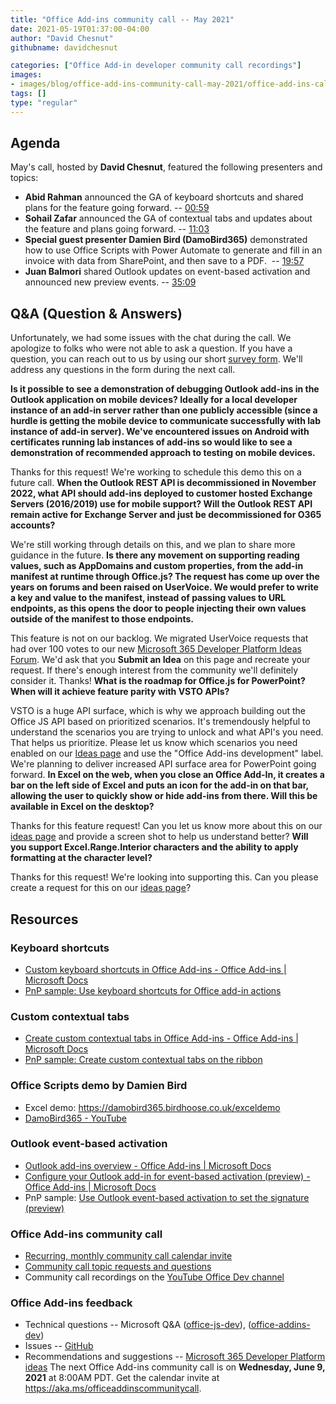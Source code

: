 ```yaml
---
title: "Office Add-ins community call -- May 2021"
date: 2021-05-19T01:37:00-04:00
author: "David Chesnut"
githubname: davidchesnut

categories: ["Office Add-in developer community call recordings"]
images:
- images/blog/office-add-ins-community-call-may-2021/office-add-ins-call-recording-12th-may.png
tags: []
type: "regular"
---
```


## Agenda

May's call, hosted by **David Chesnut**, featured the following
presenters and topics:

-   **Abid Rahman** announced the GA of keyboard shortcuts and shared
    plans for the feature going forward. --
    [00:59](https://youtu.be/Y6nee7VQkFE?t=59)
-   **Sohail Zafar** announced the GA of contextual tabs and updates
    about the feature and plans going forward. --
    [11:03](https://youtu.be/Y6nee7VQkFE?t=663)
-   **Special guest presenter Damien Bird (DamoBird365)** demonstrated
    how to use Office Scripts with Power Automate to generate and fill
    in an invoice with data from SharePoint, and then save to a PDF.  --
    [19:57](https://youtu.be/Y6nee7VQkFE?t=1197)
-   **Juan Balmori** shared Outlook updates on event-based activation
    and announced new preview events. --
    [35:09](https://youtu.be/Y6nee7VQkFE?t=2109)





## Q&A (Question & Answers) 


Unfortunately, we had some issues with the chat during the call. We
apologize to folks who were not able to ask a question. If you have a
question, you can reach out to us by using our short [survey
form](https://aka.ms/officeaddinsform). We'll address any questions in
the form during the next call.

**Is it possible to see a demonstration of debugging Outlook add-ins in
the Outlook application on mobile devices? Ideally for a local developer
instance of an add-in server rather than one publicly accessible (since
a hurdle is getting the mobile device to communicate successfully with
lab instance of add-in server). We've encountered issues on Android
with certificates running lab instances of add-ins so would like to see
a demonstration of recommended approach to testing on mobile devices.**

Thanks for this request! We're working to schedule this demo this on a
future call.
**When the Outlook REST API is decommissioned in November 2022, what API
should add-ins deployed to customer hosted Exchange Servers (2016/2019)
use for mobile support? Will the Outlook REST API remain active for
Exchange Server and just be decommissioned for O365 accounts?**

We're still working through details on this, and we plan to share more
guidance in the future.
**Is there any movement on supporting reading values, such as AppDomains
and custom properties, from the add-in manifest at runtime through
Office.js? The request has come up over the years on forums and been
raised on UserVoice. We would prefer to write a key and value to the
manifest, instead of passing values to URL endpoints, as this opens the
door to people injecting their own values outside of the manifest to
those endpoints.**

This feature is not on our backlog. We migrated UserVoice requests that
had over 100 votes to our new [Microsoft 365 Developer Platform Ideas
Forum](https://aka.ms/m365dev-suggestions). We'd ask that you **Submit
an Idea** on this page and recreate your request. If there's enough
interest from the community we'll definitely consider it. Thanks!
**What is the roadmap for Office.js for PowerPoint? When will it achieve
feature parity with VSTO APIs?**

VSTO is a huge API surface, which is why we approach building out the
Office JS API based on prioritized scenarios. It's tremendously helpful
to understand the scenarios you are trying to unlock and what API's you
need. That helps us prioritize. Please let us know which scenarios you
need enabled on our [Ideas
page](https://techcommunity.microsoft.com/t5/microsoft-365-developer-platform/idb-p/Microsoft365DeveloperPlatform/label-name/office%20add-ins%20development)
and use the "Office Add-ins development" label. We're planning to
deliver increased API surface area for PowerPoint going forward.
**In Excel on the web, when you close an Office Add-In, it creates a bar
on the left side of Excel and puts an icon for the add-in on that bar,
allowing the user to quickly show or hide add-ins from there. Will this
be available in Excel on the desktop?**

Thanks for this feature request! Can you let us know more about this on
our [ideas
page](https://techcommunity.microsoft.com/t5/microsoft-365-developer-platform/idb-p/Microsoft365DeveloperPlatform/label-name/office%20add-ins%20development)
and provide a screen shot to help us understand better?
**Will you support Excel.Range.Interior characters and the ability to
apply formatting at the character level?**

Thanks for this request! We're looking into supporting this. Can you
please create a request for this on our [ideas
page](https://techcommunity.microsoft.com/t5/microsoft-365-developer-platform/idb-p/Microsoft365DeveloperPlatform/label-name/office%20add-ins%20development)?

## Resources

### Keyboard shortcuts 

-   [Custom keyboard shortcuts in Office Add-ins - Office Add-ins |
    Microsoft
    Docs](https://docs.microsoft.com/office/dev/add-ins/design/keyboard-shortcuts)
-   [PnP sample: Use keyboard shortcuts for Office add-in
    actions](https://github.com/OfficeDev/PnP-OfficeAddins/tree/master/Samples/excel-keyboard-shortcuts)

### Custom contextual tabs 

-   [Create custom contextual tabs in Office Add-ins - Office Add-ins |
    Microsoft
    Docs](https://docs.microsoft.com/office/dev/add-ins/design/contextual-tabs)
-   [PnP sample: Create custom contextual tabs on the
    ribbon](https://github.com/OfficeDev/PnP-OfficeAddins/tree/master/Samples/office-contextual-tabs)

### Office Scripts demo by Damien Bird 

-   Excel demo: <https://damobird365.birdhoose.co.uk/exceldemo>
-   [DamoBird365 -
    YouTube](https://www.youtube.com/channel/UC-NCKrEw6CM8fidaIk-yrUQ)

### Outlook event-based activation 

-   [Outlook add-ins overview - Office Add-ins | Microsoft
    Docs](https://docs.microsoft.com/office/dev/add-ins/outlook/outlook-add-ins-overview)
-   [Configure your Outlook add-in for event-based activation
    (preview) - Office Add-ins | Microsoft
    Docs](https://docs.microsoft.com/office/dev/add-ins/outlook/autolaunch)
-   PnP sample: [Use Outlook event-based activation to set the signature
    (preview)](https://github.com/OfficeDev/PnP-OfficeAddins/tree/master/Samples/outlook-set-signature)

### Office Add-ins community call 

-   [Recurring, monthly community call calendar
    invite](https://aka.ms/officeaddinscommunitycall)
-   [Community call topic requests and
    questions](https://aka.ms/officeaddinsform)
-   Community call recordings on the [YouTube Office Dev
    channel](https://aka.ms/OfficeDevYouTube)

### Office Add-ins feedback 

-   Technical questions -- Microsoft Q&A
    ([office-js-dev](https://docs.microsoft.com/answers/topics/office-js-dev.html)),
    ([office-addins-dev](https://docs.microsoft.com/answers/topics/office-addins-dev.html))
-   Issues -- [GitHub](https://github.com/OfficeDev/office-js/issues) 
-   Recommendations and suggestions -- [Microsoft 365 Developer Platform
    ideas](https://techcommunity.microsoft.com/t5/microsoft-365-developer-platform/idb-p/Microsoft365DeveloperPlatform)
The next Office Add-ins community call is on **Wednesday, June 9, 2021**
at 8:00AM PDT. Get the calendar invite at
<https://aka.ms/officeaddinscommunitycall>.

